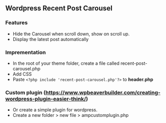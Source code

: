 ## Wordpress Recent Post Carousel 
### Features
* Hide the Carousel when scroll down, show on scroll up. 
* Display the latest post automatically 

### Imprementation
* In the root of your theme folder, create a file called recent-post-carousel.php 
* Add CSS 
* Paste ```<?php include 'recent-post-carousel.php'?>``` to **header.php**

### Custom plugin (https://www.wpbeaverbuilder.com/creating-wordpress-plugin-easier-think/)
* Or create a simple plugin for wordpress.
* Create a new folder > new file > ampcustomplugin.php  
